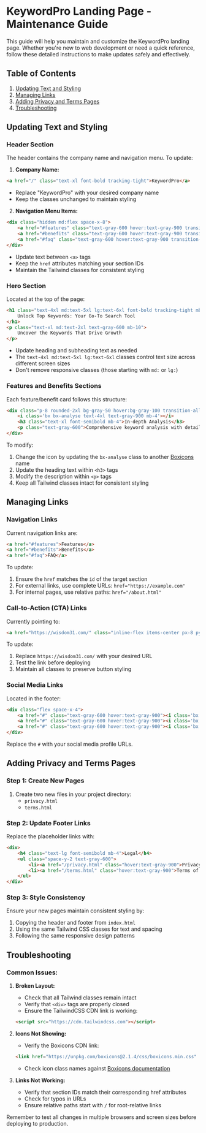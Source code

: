 # KeywordPro Landing Page - Maintenance Guide

This guide will help you maintain and customize the KeywordPro landing page. Whether you're new to web development or need a quick reference, follow these detailed instructions to make updates safely and effectively.

## Table of Contents
1. [Updating Text and Styling](#updating-text-and-styling)
2. [Managing Links](#managing-links)
3. [Adding Privacy and Terms Pages](#adding-privacy-and-terms-pages)
4. [Troubleshooting](#troubleshooting)

## Updating Text and Styling

### Header Section
The header contains the company name and navigation menu. To update:

1. **Company Name:**
```html
<a href="/" class="text-xl font-bold tracking-tight">KeywordPro</a>
```
- Replace "KeywordPro" with your desired company name
- Keep the classes unchanged to maintain styling

2. **Navigation Menu Items:**
```html
<div class="hidden md:flex space-x-8">
    <a href="#features" class="text-gray-600 hover:text-gray-900 transition-colors duration-300">Features</a>
    <a href="#benefits" class="text-gray-600 hover:text-gray-900 transition-colors duration-300">Benefits</a>
    <a href="#faq" class="text-gray-600 hover:text-gray-900 transition-colors duration-300">FAQ</a>
</div>
```
- Update text between `<a>` tags
- Keep the `href` attributes matching your section IDs
- Maintain the Tailwind classes for consistent styling

### Hero Section
Located at the top of the page:
```html
<h1 class="text-4xl md:text-5xl lg:text-6xl font-bold tracking-tight mb-6">
    Unlock Top Keywords: Your Go-To Search Tool
</h1>
<p class="text-xl md:text-2xl text-gray-600 mb-10">
    Uncover the Keywords That Drive Growth
</p>
```
- Update heading and subheading text as needed
- The `text-4xl md:text-5xl lg:text-6xl` classes control text size across different screen sizes
- Don't remove responsive classes (those starting with `md:` or `lg:`)

### Features and Benefits Sections
Each feature/benefit card follows this structure:
```html
<div class="p-8 rounded-2xl bg-gray-50 hover:bg-gray-100 transition-all duration-300">
    <i class='bx bx-analyse text-4xl text-gray-900 mb-4'></i>
    <h3 class="text-xl font-semibold mb-4">In-depth Analysis</h3>
    <p class="text-gray-600">Comprehensive keyword analysis with detailed metrics and insights.</p>
</div>
```
To modify:
1. Change the icon by updating the `bx-analyse` class to another [Boxicons](https://boxicons.com/) name
2. Update the heading text within `<h3>` tags
3. Modify the description within `<p>` tags
4. Keep all Tailwind classes intact for consistent styling

## Managing Links

### Navigation Links
Current navigation links are:
```html
<a href="#features">Features</a>
<a href="#benefits">Benefits</a>
<a href="#faq">FAQ</a>
```
To update:
1. Ensure the `href` matches the `id` of the target section
2. For external links, use complete URLs: `href="https://example.com"`
3. For internal pages, use relative paths: `href="/about.html"`

### Call-to-Action (CTA) Links
Currently pointing to:
```html
<a href="https://wisdom31.com/" class="inline-flex items-center px-8 py-3 bg-gray-900 text-white">
```
To update:
1. Replace `https://wisdom31.com/` with your desired URL
2. Test the link before deploying
3. Maintain all classes to preserve button styling

### Social Media Links
Located in the footer:
```html
<div class="flex space-x-4">
    <a href="#" class="text-gray-600 hover:text-gray-900"><i class='bx bxl-twitter text-xl'></i></a>
    <a href="#" class="text-gray-600 hover:text-gray-900"><i class='bx bxl-linkedin text-xl'></i></a>
    <a href="#" class="text-gray-600 hover:text-gray-900"><i class='bx bxl-facebook text-xl'></i></a>
</div>
```
Replace the `#` with your social media profile URLs.

## Adding Privacy and Terms Pages

### Step 1: Create New Pages
1. Create two new files in your project directory:
   - `privacy.html`
   - `terms.html`

### Step 2: Update Footer Links
Replace the placeholder links with:
```html
<div>
    <h4 class="text-lg font-semibold mb-4">Legal</h4>
    <ul class="space-y-2 text-gray-600">
        <li><a href="/privacy.html" class="hover:text-gray-900">Privacy Policy</a></li>
        <li><a href="/terms.html" class="hover:text-gray-900">Terms of Service</a></li>
    </ul>
</div>
```

### Step 3: Style Consistency
Ensure your new pages maintain consistent styling by:
1. Copying the header and footer from `index.html`
2. Using the same Tailwind CSS classes for text and spacing
3. Following the same responsive design patterns

## Troubleshooting

### Common Issues:

1. **Broken Layout:**
   - Check that all Tailwind classes remain intact
   - Verify that `<div>` tags are properly closed
   - Ensure the TailwindCSS CDN link is working:
   ```html
   <script src="https://cdn.tailwindcss.com"></script>
   ```

2. **Icons Not Showing:**
   - Verify the Boxicons CDN link:
   ```html
   <link href="https://unpkg.com/boxicons@2.1.4/css/boxicons.min.css" rel="stylesheet">
   ```
   - Check icon class names against [Boxicons documentation](https://boxicons.com/)

3. **Links Not Working:**
   - Verify that section IDs match their corresponding href attributes
   - Check for typos in URLs
   - Ensure relative paths start with `/` for root-relative links

Remember to test all changes in multiple browsers and screen sizes before deploying to production.
